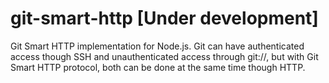 # git-smart-http [Under development]
Git Smart HTTP implementation for Node.js. Git can have authenticated access though SSH and unauthenticated access through git://, but with Git Smart HTTP protocol, both can be done at the same time though HTTP.
